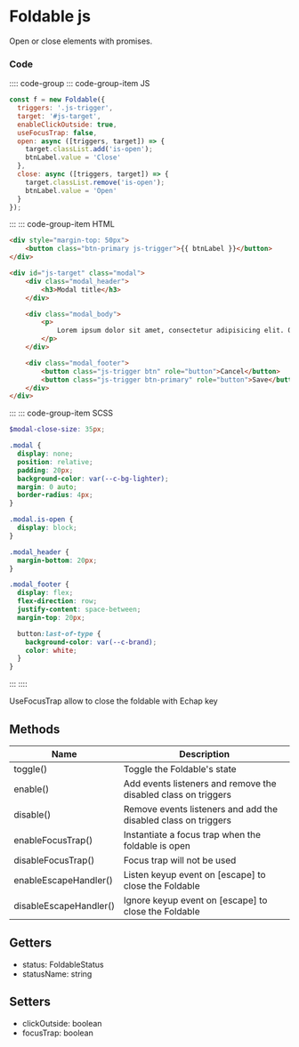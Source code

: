# Foldable js

Open or close elements with promises.

### Code
:::: code-group
::: code-group-item JS
```js
const f = new Foldable({
  triggers: '.js-trigger',
  target: '#js-target',
  enableClickOutside: true,
  useFocusTrap: false,
  open: async ([triggers, target]) => {
    target.classList.add('is-open');
    btnLabel.value = 'Close'
  },
  close: async ([triggers, target]) => {
    target.classList.remove('is-open');
    btnLabel.value = 'Open'
  }
});
```
:::
::: code-group-item HTML
```html
<div style="margin-top: 50px">
    <button class="btn-primary js-trigger">{{ btnLabel }}</button>
</div>

<div id="js-target" class="modal">
    <div class="modal_header">
        <h3>Modal title</h3>
    </div>

    <div class="modal_body">
        <p>
            Lorem ipsum dolor sit amet, consectetur adipisicing elit. Officiis, quidem?
        </p>
    </div>

    <div class="modal_footer">
        <button class="js-trigger btn" role="button">Cancel</button>
        <button class="js-trigger btn-primary" role="button">Save</button>
    </div>
</div>
```
:::
::: code-group-item SCSS
```scss
$modal-close-size: 35px;

.modal {
  display: none;
  position: relative;
  padding: 20px;
  background-color: var(--c-bg-lighter);
  margin: 0 auto;
  border-radius: 4px;
}

.modal.is-open {
  display: block;
}

.modal_header {
  margin-bottom: 20px;
}

.modal_footer {
  display: flex;
  flex-direction: row;
  justify-content: space-between;
  margin-top: 20px;

  button:last-of-type {
    background-color: var(--c-brand);
    color: white;
  }
}
```
:::
::::

UseFocusTrap allow to close the foldable with Echap key

## Methods
| Name | Description |
| ---------------------- | ----------- |
| toggle()               | Toggle the Foldable's state |
| enable()               | Add events listeners and remove the disabled class on triggers |
| disable()              | Remove events listeners and add the disabled class on triggers |
| enableFocusTrap()      | Instantiate a focus trap when the foldable is open |
| disableFocusTrap()     | Focus trap will not be used |
| enableEscapeHandler()  | Listen keyup event on [escape] to close the Foldable |
| disableEscapeHandler() | Ignore keyup event on [escape] to close the Foldable |

## Getters
- status: FoldableStatus
- statusName: string

## Setters
- clickOutside: boolean
- focusTrap: boolean